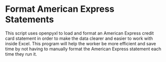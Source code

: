<h1>Format American Express Statements</h1>

<p>This script uses openpyxl to load and format an American Express credit card statement in order to make the data clearer and easier to work with inside Excel. This program will help the worker be more efficient and save time by not having to manually format the American Express statement each time they run it.</p>
